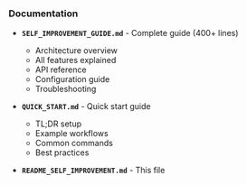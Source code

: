 ### Documentation

- **`SELF_IMPROVEMENT_GUIDE.md`** - Complete guide (400+ lines)
  - Architecture overview
  - All features explained
  - API reference
  - Configuration guide
  - Troubleshooting

- **`QUICK_START.md`** - Quick start guide
  - TL;DR setup
  - Example workflows
  - Common commands
  - Best practices

- **`README_SELF_IMPROVEMENT.md`** - This file

